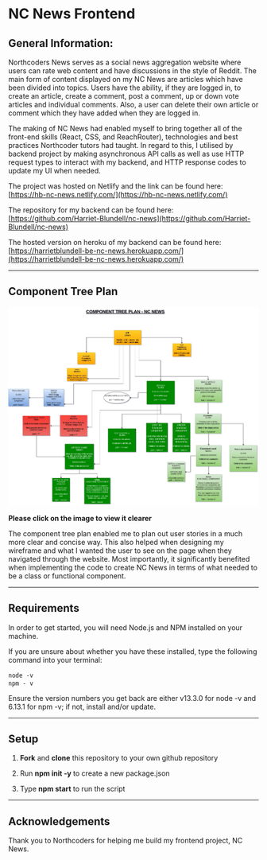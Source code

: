 # NC News Frontend

## General Information:

Northcoders News serves as a social news aggregation website where users can rate web content and have discussions in the style of Reddit. The main form of content displayed on my NC News are articles which have been divided into topics. Users have the ability, if they are logged in, to create an article, create a comment, post a comment, up or down vote articles and individual comments. Also, a user can delete their own article or comment which they have added when they are logged in.

The making of NC News had enabled myself to bring together all of the front-end skills (React, CSS, and ReachRouter), technologies and best practices Northcoder tutors had taught. In regard to this, I utilised by backend project by making asynchronous API calls as well as use HTTP request types to interact with my backend, and HTTP response codes to update my UI when needed.

The project was hosted on Netlify and the link can be found here: [https://hb-nc-news.netlify.com/](https://hb-nc-news.netlify.com/)

The repository for my backend can be found here: [https://github.com/Harriet-Blundell/nc-news](https://github.com/Harriet-Blundell/nc-news)

The hosted version on heroku of my backend can be found here: [https://harrietblundell-be-nc-news.herokuapp.com/](https://harrietblundell-be-nc-news.herokuapp.com/)

---

## Component Tree Plan

<img src="src/NC_News_Component_Plan-Copy of Page-1.jpg" width="1200">

**Please click on the image to view it clearer**

The component tree plan enabled me to plan out user stories in a much more clear and concise way. This also helped when designing my wireframe and what I wanted the user to see on the page when they navigated through the website. Most importantly, it significantly benefited when implementing the code to create NC News in terms of what needed to be a class or functional component.

---

## Requirements

In order to get started, you will need Node.js and NPM installed on your machine.

If you are unsure about whether you have these installed, type the following command into your terminal:

```
node -v
npm - v
```

Ensure the version numbers you get back are either v13.3.0 for node -v and 6.13.1 for npm -v; if not, install and/or update.

---

## Setup

1. **Fork** and **clone** this repository to your own github repository

2. Run **npm init -y** to create a new package.json

3. Type **npm start** to run the script

---

## Acknowledgements

Thank you to Northcoders for helping me build my frontend project, NC News.
